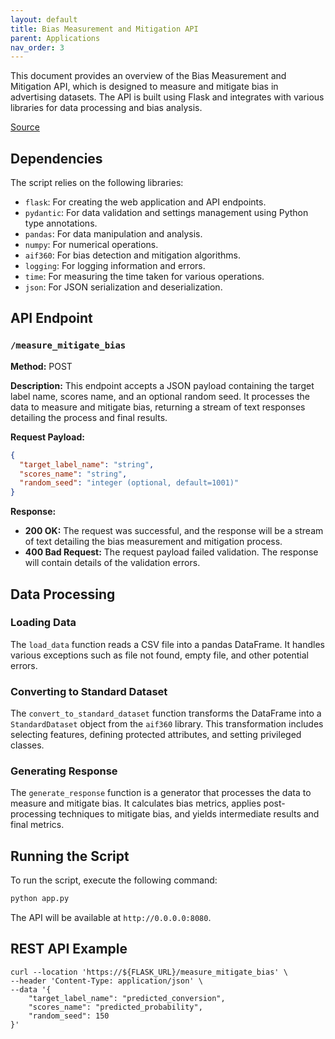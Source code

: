 ```yaml
---
layout: default
title: Bias Measurement and Mitigation API
parent: Applications
nav_order: 3
---
```

This document provides an overview of the Bias Measurement and Mitigation API, which is designed to measure and mitigate bias in advertising datasets. The API is built using Flask and integrates with various libraries for data processing and bias analysis.

[Source](https://github.com/tosin2013/responsible-ai-ml-pipeline/blob/main/applications/tutorial_bias_advertising/app.py)

## Dependencies

The script relies on the following libraries:
- `flask`: For creating the web application and API endpoints.
- `pydantic`: For data validation and settings management using Python type annotations.
- `pandas`: For data manipulation and analysis.
- `numpy`: For numerical operations.
- `aif360`: For bias detection and mitigation algorithms.
- `logging`: For logging information and errors.
- `time`: For measuring the time taken for various operations.
- `json`: For JSON serialization and deserialization.

## API Endpoint

### `/measure_mitigate_bias`

**Method:** POST

**Description:** This endpoint accepts a JSON payload containing the target label name, scores name, and an optional random seed. It processes the data to measure and mitigate bias, returning a stream of text responses detailing the process and final results.

**Request Payload:**
```json
{
  "target_label_name": "string",
  "scores_name": "string",
  "random_seed": "integer (optional, default=1001)"
}
```

**Response:**
- **200 OK:** The request was successful, and the response will be a stream of text detailing the bias measurement and mitigation process.
- **400 Bad Request:** The request payload failed validation. The response will contain details of the validation errors.

## Data Processing

### Loading Data

The `load_data` function reads a CSV file into a pandas DataFrame. It handles various exceptions such as file not found, empty file, and other potential errors.

### Converting to Standard Dataset

The `convert_to_standard_dataset` function transforms the DataFrame into a `StandardDataset` object from the `aif360` library. This transformation includes selecting features, defining protected attributes, and setting privileged classes.

### Generating Response

The `generate_response` function is a generator that processes the data to measure and mitigate bias. It calculates bias metrics, applies post-processing techniques to mitigate bias, and yields intermediate results and final metrics.

## Running the Script

To run the script, execute the following command:
```bash
python app.py
```

The API will be available at `http://0.0.0.0:8080`.

## REST API Example
```
curl --location 'https://${FLASK_URL}/measure_mitigate_bias' \
--header 'Content-Type: application/json' \
--data '{
    "target_label_name": "predicted_conversion",
    "scores_name": "predicted_probability",
    "random_seed": 150
}'
```